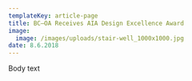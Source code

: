 ```yaml
---
templateKey: article-page
title: BC—OA Receives AIA Design Excellence Award
image:
  image: /images/uploads/stair-well_1000x1000.jpg
date: 8.6.2018
---
```

Body text
